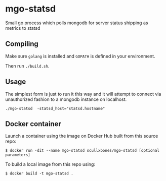 mgo-statsd
==========

Small go process which polls mongodb for server status shipping as metrics to statsd


## Compiling

Make sure `golang` is installed and `GOPATH` is defined in your environment.

Then run `./build.sh`.

## Usage

The simplest form is just to run it this way and it will attempt to connect via
unauthorized fashion to a mongodb instance on localhost.

```
./mgo-statsd  -statsd_host="statsd.hostname"
```

## Docker container

Launch a container using the image on Docker Hub built from this source repo:
```
$ docker run -dit --name mgo-statsd scullxbones/mgo-statsd [optional parameters]
```

To build a local image from this repo using:
```
$ docker build -t mgo-statsd .
```


